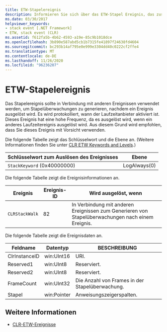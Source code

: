 ```yaml
---
title: ETW-Stapelereignis
description: Informieren Sie sich über das ETW-Stapel Ereignis, das zusammen mit anderen Ereignissen verwendet werden sollte, um Stapel Überwachungen zu generieren, nachdem ein Ereignis ausgelöst wurde.
ms.date: 03/30/2017
helpviewer_keywords:
- stack event [.NET Framework]
- ETW, stack event (CLR)
ms.assetid: f612fa5b-4b62-4593-a19e-85c9b1018dce
ms.openlocfilehash: 3b890e587abd5cb1b7315fe41897f24638fd4604
ms.sourcegitcommit: bc293b14af795e0e999e3304dd40c0222cf2ffe4
ms.translationtype: MT
ms.contentlocale: de-DE
ms.lasthandoff: 11/26/2020
ms.locfileid: "96236207"
---
```

# <a name="stack-etw-event"></a>ETW-Stapelereignis

Das Stapelereignis sollte in Verbindung mit anderen Ereignissen verwendet werden, um Stapelüberwachungen zu generieren, nachdem ein Ereignis ausgelöst wird. Es wird protokolliert, wann der Laufzeitanbieter aktiviert ist. Dieses Ereignis hat eine hohe Frequenz, da es ausgelöst wird, wenn ein anderes Laufzeitereignis ausgelöst wird. Aus diesem Grund wird empfohlen, dass Sie dieses Ereignis mit Vorsicht verwenden.  
  
 Die folgende Tabelle zeigt das Schlüsselwort und die Ebene an. (Weitere Informationen finden Sie unter [CLR ETW Keywords and Levels](clr-etw-keywords-and-levels.md).)  
  
|Schlüsselwort zum Auslösen des Ereignisses|Ebene|  
|-----------------------------------|-----------|  
|`StackKeyword` (0x40000000)|LogAlways(0)|  
  
 Die folgende Tabelle zeigt die Ereignisinformationen an.  
  
|Ereignis|Ereignis-ID|Wird ausgelöst, wenn|  
|-----------|--------------|-----------------|  
|`CLRStackWalk`|82|In Verbindung mit anderen Ereignissen zum Generieren von Stapelüberwachungen nach einem Ereignis.|  
  
 Die folgende Tabelle zeigt die Ereignisdaten an.  
  
|Feldname|Datentyp|BESCHREIBUNG|  
|----------------|---------------|-----------------|  
|ClrInstanceID|win:UInt16|URI.|  
|Reserved1|win:UInt8|Reserviert.|  
|Reserved2|win:UInt8|Reserviert.|  
|FrameCount|win:UInt32|Die Anzahl von Frames in der Stapelüberwachung.|  
|Stapel|win:Pointer|Anweisungszeigerspalten.|  
  
## <a name="see-also"></a>Weitere Informationen

- [CLR-ETW-Ereignisse](clr-etw-events.md)
